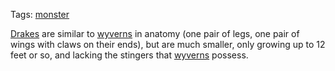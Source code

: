 Tags: [monster](Monsters)

[Drakes](Drakes) are similar to [wyverns](Wyverns) in anatomy (one pair of legs, one pair of wings with claws on their ends), but are much smaller, only growing up to 12 feet or so, and lacking the stingers that [wyverns](Wyverns) possess.